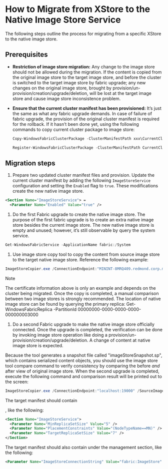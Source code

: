 # How to Migrate from XStore to the Native Image Store Service

The following steps outline the process for migrating from a specific XStore to the native image store.

## Prerequisites

* **Restriction of image store migration:** Any change to the image store should not be allowed during the migration. If the content is copied from the original image store to the target image store, and before the cluster is switched to the target image store by fabric upgrade; any new changes on the original image store, brought by provision/un-provision/creation/upgrade/deletion, will be lost at the target image store and cause image store inconsistence problem. 

* **Ensure that the current cluster manifest has been provisioned:** It’s just the same as what any fabric upgrade demands. In case of failure of fabric upgrade, the provision of the original cluster manifest is required for the rollback. If it hasn’t been done yet, using the following commands to copy current cluster package to image store:

  ```powershell
  Copy-WindowsFabricClusterPackage -ClusterManifestPath xxx\CurrentClusterManifest.xml -CodePackagePath xxx\CodePackage\WindowsFabricRC.3.3.45.9490.msi -ImageStoreConnectionString "file:C:\ProgramData\Windows Fabric\ImageStore"

  Register-WindowsFabricClusterPackage -ClusterManifestPath CurrentClusterManifest.xml -CodePackagePath WindowsFabricRC.3.3.45.9490.msi
  ```

## Migration steps

1. Prepare two updated cluster manifest files and provision. Update the current cluster manifest by adding the following `ImageStoreService` configuration and setting the `Enabled` flag to `true`. These modifications create the new native image store.

  ```xml
  <Section Name="ImageStoreService"> =
    <Parameter Name="Enabled" Value="true" />
  ```

1. Do the first Fabric upgrade to create the native image store. The purpose of the first fabric upgrade is to create an extra native image store besides the current image store. The new native image store is empty and unused; however, it’s still observable by query the system service.
 
  ```powershell
  Get-WindowsFabricService -ApplicationName fabric:/System 
  ```
 
1. Use image store copy tool to copy the content from source image store to the target native image store. Reference the following example: 

  ```powershell
  ImageStoreCopier.exe /ConnectionEndpoint:"MININT-8MRQ409.redmond.corp.microsoft.com:19000" /CredentialType:X509 /ServerCommonName:"WinfabDevClusterCert" /FindType:"FindBySubjectName" /FindValue:"CN=WinfabDevClusterCert" /StoreLocation:"LocalMachine" /StoreName:"My" /SourceImageStore:"xstore:DefaultEndpointsProtocol=https;AccountName=imagestorecopyer;AccountKey=xxxxx;Container=xstore6"/DestinationImageStore:"fabric:ImageStore"  
  ```

  > [!NOTE]
  > The certificate information above is only an example and depends on the cluster being migrated. Once the copy is completed, a manual comparison between two image stores is strongly recommended. The location of native image store can be found by querying the primary replica: Get-WindowsFabricReplica -PartitionId 00000000-0000-0000-0000-000000003000
 
1. Do a second Fabric upgrade to make the native image store officially connected. Once the upgrade is completed, the verification can be done by invoking image store operation like doing a provision/un-provision/creation/upgrade/deletion. A change of content at native image store is expected.

  Because the tool generates a snapshot file called "imageStoreSnapshot.sp", which contains serialized content objects, you should use the image store tool compare command to verify consistency by comparing the before *and* after view of original image store. When the second upgrade is completed, execute the following command and comparison result will be printed out to the screen:
 
  ```powershell
  ImageStoreCopier.exe /ConnectionEndpoint:"localhost:19000" /SourceImageStore:"xstore:DefaultEndpointsProtocol=https;AccountName=imagestorecopyer;AccountKey=xxxxx;Container=xstore6" /Compare
  ```

  The target manifest should contain <Section Name="ImageStoreService">, like the following:

  ```xml
  <Section Name="ImageStoreService">
    <Parameter Name="MinReplicaSetSize" Value="5" />
    <Parameter Name="PlacementConstraints" Value="(NodeTypeName==MN)" />
    <Parameter Name="TargetReplicaSetSize" Value="7" />
  </Section>
  ```

  The target manifest should also contain <Parameter Name="ImageStoreConnectionString" Value="fabric:ImageStore" /> under the management section, like the following:

  ```xml
  <Parameter Name="ImageStoreConnectionString" Value="fabric:ImageStore" />
  ```